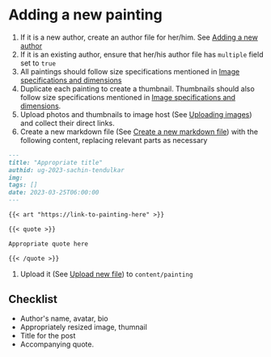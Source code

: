 # Adding a new painting

1. If it is a new author, create an author file for her/him. See [Adding a new author](./adding-a-new-author.md)
2. If it is an existing author, ensure that her/his author file has `multiple` field set to `true`
3. All paintings should follow size specifications mentioned in [Image specifications and dimensions](../image-dimensions.md)
4. Duplicate each painting to create a thumbnail. Thumbnails should also follow size specifications mentioned in [Image specifications and dimensions](../image-dimensions.md).
5. Upload photos and thumbnails to image host (See [Uploading images](../uploading-images.md)) and collect their direct links.
6. Create a new markdown file (See [Create a new markdown file](../creating-and-managing-new-markdown-files.md)) with the following content, replacing relevant parts as necessary

```markdown
---
title: "Appropriate title"
authid: ug-2023-sachin-tendulkar
img: 
tags: []
date: 2023-03-25T06:00:00
---

{{< art "https://link-to-painting-here" >}}

{{< quote >}}

Appropriate quote here

{{< /quote >}}
```
1. Upload it (See [Upload new file](../uploading-new-file.md)) to `content/painting`

## Checklist

- Author's name, avatar, bio
- Appropriately resized image, thumnail
- Title for the post
- Accompanying quote.

